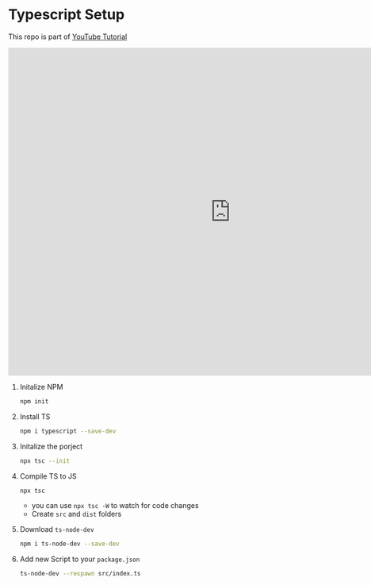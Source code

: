 # Typescript Setup

This repo is part of [YouTube Tutorial](https://www.youtube.com/watch?v=-Uo5ahVrZ_E)

<iframe width="896" height="661" src="https://www.youtube.com/embed/-Uo5ahVrZ_E" title="YouTube video player" frameborder="0" allow="accelerometer; autoplay; clipboard-write; encrypted-media; gyroscope; picture-in-picture" allowfullscreen></iframe>

1. Initalize NPM
   ```bash
   npm init
   ```
2. Install TS

   ```bash
   npm i typescript --save-dev
   ```

3. Initalize the porject

   ```bash
   npx tsc --init
   ```

4. Compile TS to JS

   ```bash
   npx tsc
   ```

   - you can use `npx tsc -W` to watch for code changes
   - Create `src` and `dist` folders

5. Download `ts-node-dev`

   ```bash
   npm i ts-node-dev --save-dev
   ```

6. Add new Script to your `package.json`

   ```bash
   ts-node-dev --respawn src/index.ts
   ```
